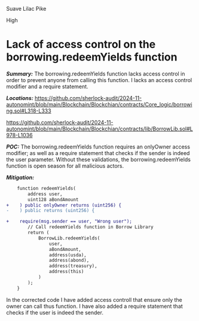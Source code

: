 Suave Lilac Pike

High

# Lack of access control on the borrowing.redeemYields function

***Summary:***
The borrowing.redeemYields function lacks access control in order to prevent anyone from calling this function.  I lacks an access control modifier and a require statement.

***Locations:***
https://github.com/sherlock-audit/2024-11-autonomint/blob/main/Blockchain/Blockchian/contracts/Core_logic/borrowing.sol#L318-L333

https://github.com/sherlock-audit/2024-11-autonomint/blob/main/Blockchain/Blockchian/contracts/lib/BorrowLib.sol#L978-L1036

***POC:***
The borrowing.redeemYields function requires an onlyOwner access modifier; as well as a require statement that checks if the sender is indeed the user parameter. Without these validations, the borrowing.redeemYields function is open season for all malicious actors.

***Mitigation:***
```diff
    function redeemYields(
        address user,
        uint128 aBondAmount
+    ) public onlyOwner returns (uint256) {
-    ) public returns (uint256) {

+    require(msg.sender == user, "Wrong user");
        // Call redeemYields function in Borrow Library
        return (
            BorrowLib.redeemYields(
                user,
                aBondAmount,
                address(usda),
                address(abond),
                address(treasury),
                address(this)
            )
        );
    }
```
In the corrected code I have added access controll that ensure only the owner can call thus function. I have also added a require statement that checks if the user is indeed the sender.